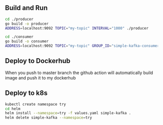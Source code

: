 ## Build and Run
``` sh
cd ./producer
go build -o producer
ADDRESS=localhost:9092 TOPIC="my-topic" INTERVAL="1000" ./producer

cd ./consumer
go build -o consumer
ADDRESS=localhost:9092 TOPIC="my-topic" GROUP_ID="simple-kafka-consumer" ./consumer
```

## Deploy to Dockerhub
When you push to master branch the github action will automatically build image and push it to my dockerhub

## Deploy to k8s
``` sh
kubectl create namespace try
cd helm
helm install --namespace=try -f values.yaml simple-kafka .
helm delete simple-kafka --namespace=try
```
